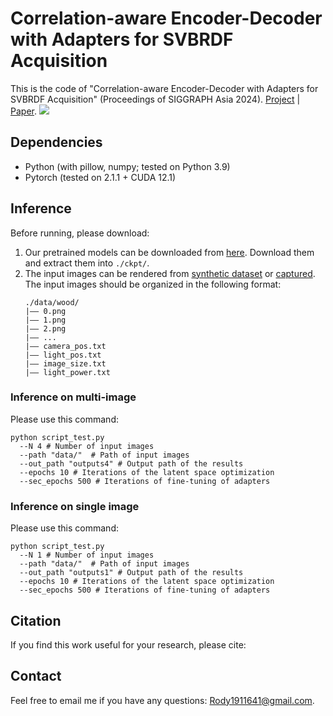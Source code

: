# Correlation-aware Encoder-Decoder with Adapters for SVBRDF Acquisition
This is the code of "Correlation-aware Encoder-Decoder with Adapters for SVBRDF Acquisition" (Proceedings of SIGGRAPH Asia 2024). [Project](https://rody-nkcs.github.io/SVBRDF/) | [Paper]().
<img src='teaser.png'>

## Dependencies
- Python (with pillow, numpy; tested on Python 3.9)
- Pytorch (tested on 2.1.1 +  CUDA 12.1)

## Inference
Before running, please download:
1. Our pretrained models can be downloaded from [here](https://drive.google.com/drive/folders/1BebohTKZfpVQ6bPiT7AYh930pBAnZSWW?usp=sharing). Download them and extract them into `./ckpt/`.
2. The input images can be rendered from [synthetic dataset](https://github.com/valentin-deschaintre/Single-Image-SVBRDF-Capture-rendering-loss) or [captured](https://github.com/tflsguoyu/svbrdf-diff-renderer).
   The input images should be organized in the following format:
   ```
   ./data/wood/
   |—— 0.png
   |—— 1.png
   |—— 2.png
   |—— ...
   |—— camera_pos.txt
   |—— light_pos.txt
   |—— image_size.txt
   |—— light_power.txt
   ```

### Inference on multi-image
Please use this command:
```
python script_test.py
  --N 4 # Number of input images
  --path "data/"  # Path of input images
  --out_path "outputs4" # Output path of the results
  --epochs 10 # Iterations of the latent space optimization
  --sec_epochs 500 # Iterations of fine-tuning of adapters
```
### Inference on single image
Please use this command:
```
python script_test.py
  --N 1 # Number of input images
  --path "data/"  # Path of input images
  --out_path "outputs1" # Output path of the results
  --epochs 10 # Iterations of the latent space optimization
  --sec_epochs 500 # Iterations of fine-tuning of adapters
```

## Citation

If you find this work useful for your research, please cite:



## Contact

Feel free to email me if you have any questions: Rody1911641@gmail.com. 
